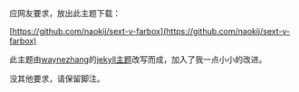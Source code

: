 应网友要求，放出此主题下载：

[https://github.com/naokij/sext-v-farbox](https://github.com/naokij/sext-v-farbox)

此主题由[waynezhang](https://github.com/waynezhang)的[jekyll主题](http://lhzhang.com)改写而成，加入了我一点小小的改进。

没其他要求，请保留脚注。